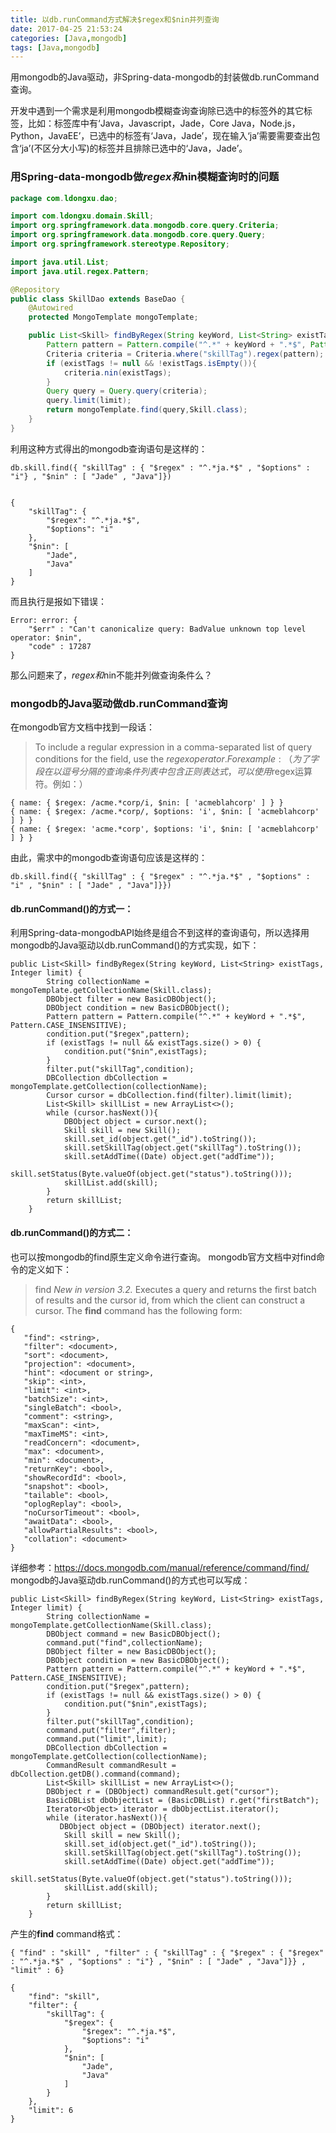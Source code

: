 ```yaml
---
title: 以db.runCommand方式解决$regex和$nin并列查询
date: 2017-04-25 21:53:24
categories: [Java,mongodb]
tags: [Java,mongodb]
---
```

用mongodb的Java驱动，非Spring-data-mongodb的封装做db.runCommand查询。
<!--more-->
开发中遇到一个需求是利用mongodb模糊查询查询除已选中的标签外的其它标签，比如：标签库中有‘Java，Javascript，Jade，Core Java，Node.js，Python，JavaEE’，已选中的标签有‘Java，Jade’，现在输入‘ja’需要需要查出包含‘ja’(不区分大小写)的标签并且排除已选中的‘Java，Jade’。

### 用Spring-data-mongodb做$regex和$nin模糊查询时的问题
```java
package com.ldongxu.dao;

import com.ldongxu.domain.Skill;
import org.springframework.data.mongodb.core.query.Criteria;
import org.springframework.data.mongodb.core.query.Query;
import org.springframework.stereotype.Repository;

import java.util.List;
import java.util.regex.Pattern;

@Repository
public class SkillDao extends BaseDao {
 	@Autowired
    protected MongoTemplate mongoTemplate;

	public List<Skill> findByRegex(String keyWord, List<String> existTags, Integer limit){
        Pattern pattern = Pattern.compile("^.*" + keyWord + ".*$", Pattern.CASE_INSENSITIVE);//js正则忽略大小写
        Criteria criteria = Criteria.where("skillTag").regex(pattern);
        if (existTags != null && !existTags.isEmpty()){
            criteria.nin(existTags);
        }
        Query query = Query.query(criteria);
        query.limit(limit);
        return mongoTemplate.find(query,Skill.class);
    }
}
```
利用这种方式得出的mongodb查询语句是这样的：
```
db.skill.find({ "skillTag" : { "$regex" : "^.*ja.*$" , "$options" : "i"} , "$nin" : [ "Jade" , "Java"]})


{
    "skillTag": {
        "$regex": "^.*ja.*$", 
        "$options": "i"
    }, 
    "$nin": [
        "Jade", 
        "Java"
    ]
}

```
而且执行是报如下错误：
```
Error: error: {
	"$err" : "Can't canonicalize query: BadValue unknown top level operator: $nin",
	"code" : 17287
}
```
那么问题来了，$regex和$nin不能并列做查询条件么？

### mongodb的Java驱动做db.runCommand查询

在mongodb官方文档中找到一段话：
>To include a regular expression in a comma-separated list of query conditions for the field, use the $regex operator. For example:（为了字段在以逗号分隔的查询条件列表中包含正则表达式，可以使用$regex运算符。例如：）
```
{ name: { $regex: /acme.*corp/i, $nin: [ 'acmeblahcorp' ] } }
{ name: { $regex: /acme.*corp/, $options: 'i', $nin: [ 'acmeblahcorp' ] } }
{ name: { $regex: 'acme.*corp', $options: 'i', $nin: [ 'acmeblahcorp' ] } }
```
由此，需求中的mongodb查询语句应该是这样的：
```
db.skill.find({ "skillTag" : { "$regex" : "^.*ja.*$" , "$options" : "i" , "$nin" : [ "Jade" , "Java"]}})
```
#### db.runCommand()的方式一：

利用Spring-data-mongodbAPI始终是组合不到这样的查询语句，所以选择用mongodb的Java驱动以db.runCommand()的方式实现，如下：
```
public List<Skill> findByRegex(String keyWord, List<String> existTags, Integer limit) {
        String collectionName = mongoTemplate.getCollectionName(Skill.class);
        DBObject filter = new BasicDBObject();
        DBObject condition = new BasicDBObject();
        Pattern pattern = Pattern.compile("^.*" + keyWord + ".*$", Pattern.CASE_INSENSITIVE);
        condition.put("$regex",pattern);
        if (existTags != null && existTags.size() > 0) {
            condition.put("$nin",existTags);
        }
        filter.put("skillTag",condition);
        DBCollection dbCollection = mongoTemplate.getCollection(collectionName);
        Cursor cursor = dbCollection.find(filter).limit(limit);
        List<Skill> skillList = new ArrayList<>();
        while (cursor.hasNext()){
            DBObject object = cursor.next();
            Skill skill = new Skill();
            skill.set_id(object.get("_id").toString());
            skill.setSkillTag(object.get("skillTag").toString());
            skill.setAddTime((Date) object.get("addTime"));
            skill.setStatus(Byte.valueOf(object.get("status").toString()));
            skillList.add(skill);
        }
        return skillList;
	}	
```
#### db.runCommand()的方式二：

也可以按mongodb的find原生定义命令进行查询。
mongodb官方文档中对find命令的定义如下：
>find
*New in version 3.2.*
Executes a query and returns the first batch of results and the cursor id, from which the client can construct a cursor.
The **find** command has the following form:
```
{
   "find": <string>,
   "filter": <document>,
   "sort": <document>,
   "projection": <document>,
   "hint": <document or string>,
   "skip": <int>,
   "limit": <int>,
   "batchSize": <int>,
   "singleBatch": <bool>,
   "comment": <string>,
   "maxScan": <int>,
   "maxTimeMS": <int>,
   "readConcern": <document>,
   "max": <document>,
   "min": <document>,
   "returnKey": <bool>,
   "showRecordId": <bool>,
   "snapshot": <bool>,
   "tailable": <bool>,
   "oplogReplay": <bool>,
   "noCursorTimeout": <bool>,
   "awaitData": <bool>,
   "allowPartialResults": <bool>,
   "collation": <document>
}
```
详细参考：<https://docs.mongodb.com/manual/reference/command/find/>
mongodb的Java驱动db.runCommand()的方式也可以写成：
```
public List<Skill> findByRegex(String keyWord, List<String> existTags, Integer limit) {
        String collectionName = mongoTemplate.getCollectionName(Skill.class);
        DBObject command = new BasicDBObject();
        command.put("find",collectionName);
        DBObject filter = new BasicDBObject();
        DBObject condition = new BasicDBObject();
        Pattern pattern = Pattern.compile("^.*" + keyWord + ".*$", Pattern.CASE_INSENSITIVE);
        condition.put("$regex",pattern);
        if (existTags != null && existTags.size() > 0) {
            condition.put("$nin",existTags);
        }
        filter.put("skillTag",condition);
        command.put("filter",filter);
        command.put("limit",limit);
        DBCollection dbCollection = mongoTemplate.getCollection(collectionName);
        CommandResult commandResult = dbCollection.getDB().command(command);
        List<Skill> skillList = new ArrayList<>();
        DBObject r = (DBObject) commandResult.get("cursor");
        BasicDBList dbObjectList = (BasicDBList) r.get("firstBatch");
        Iterator<Object> iterator = dbObjectList.iterator();
        while (iterator.hasNext()){
           DBObject object = (DBObject) iterator.next();
            Skill skill = new Skill();
            skill.set_id(object.get("_id").toString());
            skill.setSkillTag(object.get("skillTag").toString());
            skill.setAddTime((Date) object.get("addTime"));
            skill.setStatus(Byte.valueOf(object.get("status").toString()));
            skillList.add(skill);
        }
        return skillList;
    }
```
产生的**find** command格式：
```
{ "find" : "skill" , "filter" : { "skillTag" : { "$regex" : { "$regex" : "^.*ja.*$" , "$options" : "i"} , "$nin" : [ "Jade" , "Java"]}} , "limit" : 6}

{
    "find": "skill", 
    "filter": {
        "skillTag": {
            "$regex": {
                "$regex": "^.*ja.*$", 
                "$options": "i"
            }, 
            "$nin": [
                "Jade", 
                "Java"
            ]
        }
    }, 
    "limit": 6
}
```


